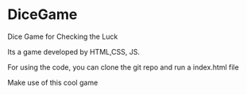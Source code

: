 # DiceGame
Dice Game for Checking the Luck

Its a game developed by HTML,CSS, JS.

For using the code, you can clone the git repo and run a index.html file

Make use of this cool game
